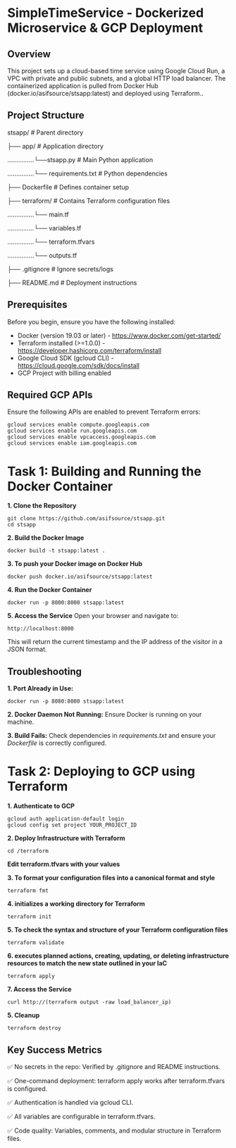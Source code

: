 # SimpleTimeService - Dockerized Microservice & GCP Deployment

## Overview
This project sets up a cloud-based time service using Google Cloud Run, a VPC with private and public subnets, and a global HTTP load balancer. The containerized application is pulled from Docker Hub (docker.io/asifsource/stsapp:latest) and deployed using Terraform..

## Project Structure
stsapp/  # Parent directory

├── app/  # Application directory

...............└──stsapp.py  # Main Python application

...............└── requirements.txt  # Python dependencies

├── Dockerfile  # Defines container setup

├── terraform/  # Contains Terraform configuration files
    
...............└── main.tf
    
...............└── variables.tf
    
...............└── terraform.tfvars
    
...............└── outputs.tf

├── .gitignore            # Ignore secrets/logs

├── README.md             # Deployment instructions

## Prerequisites

Before you begin, ensure you have the following installed:

* Docker (version 19.03 or later) - https://www.docker.com/get-started/
* Terraform installed (>=1.0.0) - https://developer.hashicorp.com/terraform/install
* Google Cloud SDK (gcloud CLI) - https://cloud.google.com/sdk/docs/install
* GCP Project with billing enabled

## Required GCP APIs

Ensure the following APIs are enabled to prevent Terraform errors:
    
    gcloud services enable compute.googleapis.com 
    gcloud services enable run.googleapis.com 
    gcloud services enable vpcaccess.googleapis.com 
    gcloud services enable iam.googleapis.com


# Task 1: Building and Running the Docker Container

**1. Clone the Repository**
   
    git clone https://github.com/asifsource/stsapp.git
    cd stsapp

**2. Build the Docker Image** 
   
    docker build -t stsapp:latest .

**3. To push your Docker image on Docker Hub**
   
    docker push docker.io/asifsource/stsapp:latest

**4. Run the Docker Container**
   
    docker run -p 8000:8000 stsapp:latest

**5. Access the Service**
   Open your browser and navigate to:
      
    http://localhost:8000

This will return the current timestamp and the IP address of the visitor in a JSON format.

## Troubleshooting

**1. Port Already in Use:**
   
    docker run -p 8080:8000 stsapp:latest

**2. Docker Daemon Not Running:** Ensure Docker is running on your machine.


**3. Build Fails:** Check dependencies in *requirements.txt* and ensure your *Dockerfile* is correctly configured.


# Task 2: Deploying to GCP using Terraform


**1. Authenticate to GCP**
   
    gcloud auth application-default login
    gcloud config set project YOUR_PROJECT_ID
      

**2. Deploy Infrastructure with Terraform**
   
    cd /terraform
      

**Edit terraform.tfvars with your values**

**3. To format your configuration files into a canonical format and style**
      
    terraform fmt

**4. initializes a working directory for Terraform**
      
    terraform init

**5. To check the syntax and structure of your Terraform configuration files**
      
    terraform validate


**6. executes planned actions, creating, updating, or deleting infrastructure resources to match the new state outlined in your IaC**
    
    terraform apply
    

**7. Access the Service**
   
    curl http://(terraform output -raw load_balancer_ip)

**5. Cleanup**
   
    terraform destroy 


## Key Success Metrics

✅ No secrets in the repo: Verified by .gitignore and README instructions.

✅ One-command deployment: terraform apply works after terraform.tfvars is configured.

✅ Authentication is handled via gcloud CLI.

✅ All variables are configurable in terraform.tfvars.

✅ Code quality: Variables, comments, and modular structure in Terraform files.
